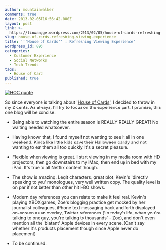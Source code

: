 ```yaml
---
author: mountainwalker
comments: true
date: 2013-02-05T16:56:42.000Z
layout: post
link: >-
  https://linwangge.wordpress.com/2013/02/05/house-of-cards-refreshing-viewing-experience/
slug: house-of-cards-refreshing-viewing-experience
title: '''House of Cards'' : Refreshing Viewing Experience'
wordpress_id: 893
categories:
  - Customer Experience
  - Social Networks
  - Tech Trends
tags:
  - House of Card
published: true
---
```


[![HOC quote](http://linwangge.files.wordpress.com/2013/02/hoc-quote.jpg?w=560)](http://linwangge.files.wordpress.com/2013/02/hoc-quote.jpg)

So since everyone is talking about '[House of Cards](http://www.imdb.com/title/tt1856010/)', I decided to throw in my 2 cents. As always, I'll try to focus on the experience part. I promise, this one blog will be concise.



	
  * Being able to watching the entire season is REALLY REALLY GREAT! No waiting needed whatsoever.

	
  * Having known that, I found myself not wanting to see it all in one weekend. Kinda like little kids save their Halloween candy and not wanting to eat them all too quickly. It's a secret pleasure.

	
  * Flexible when viewing is great. I start viewing in my media room with HD projectors, then go downstairs to my iMac, then end up in bed with my iPad. It's true to all Netflix content though.

	
  * The show is amazing. Legit characters, great plot, Kevin's 'directly speaking to you' monologues, very well written copy. The quality level is on par if not better than other hit HBO shows.

	
  * Modern day references you can relate to make it feel real. Kevin's playing XBOX games, Zoe's blogging practice get mocked by her journalist colleagues, iPhone text messaging back and forth displayed on-screen as an overlay, Twitter references ('In today's life, when you're talking to one guy, you're talking to thousands' - Zoe), and don't even mention all the 'blatant' Apple devices in every scene. (Can't say whether it's products placement though since Apple never do placement)

	
  * To be continued.
